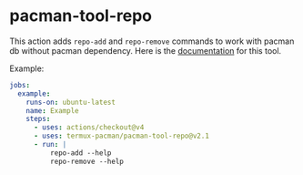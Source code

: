 # pacman-tool-repo

This action adds `repo-add` and `repo-remove` commands to work with pacman db without pacman dependency. Here is the [documentation](https://man.archlinux.org/man/repo-add.8.en) for this tool.

Example:

```yml
jobs:
  example:
    runs-on: ubuntu-latest
    name: Example
    steps:
      - uses: actions/checkout@v4
      - uses: termux-pacman/pacman-tool-repo@v2.1
      - run: |
          repo-add --help
          repo-remove --help
```
